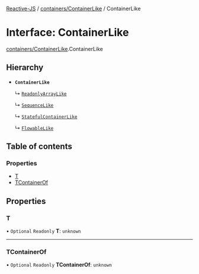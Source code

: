 [Reactive-JS](../README.md) / [containers/ContainerLike](../modules/containers_ContainerLike.md) / ContainerLike

# Interface: ContainerLike

[containers/ContainerLike](../modules/containers_ContainerLike.md).ContainerLike

## Hierarchy

- **`ContainerLike`**

  ↳ [`ReadonlyArrayLike`](containers_ReadonlyArrayLike.ReadonlyArrayLike.md)

  ↳ [`SequenceLike`](containers_SequenceLike.SequenceLike.md)

  ↳ [`StatefulContainerLike`](containers_StatefulContainerLike.StatefulContainerLike.md)

  ↳ [`FlowableLike`](streaming_FlowableLike.FlowableLike.md)

## Table of contents

### Properties

- [T](containers_ContainerLike.ContainerLike.md#t)
- [TContainerOf](containers_ContainerLike.ContainerLike.md#tcontainerof)

## Properties

### T

• `Optional` `Readonly` **T**: `unknown`

___

### TContainerOf

• `Optional` `Readonly` **TContainerOf**: `unknown`
